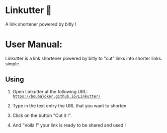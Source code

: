 # Linkutter :link:

A link shortener powered by bitly !

# User Manual:

Linkutter is a link shortener powered by bitly to "cut" links into shorter links. simple.

## Using

1. Open Linkutter at the following URL: [`https://boubajoker.github.io/Linkutter/`](https://boubajoker.github.io/Linkutter/)

2. Type in the text entry the URL that you want to shorten.

3. Click on the button "Cut it !".

4. And "Voilà !" your link is ready to be shared and used !
